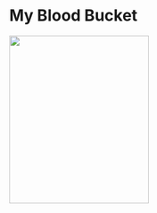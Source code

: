# My Blood Bucket
<!-- ![login](https://user-images.githubusercontent.com/56845958/126059856-12692385-bc0a-443a-9d01-3ce4d9ff6369.gif) -->

<img src="https://user-images.githubusercontent.com/56845958/126059856-12692385-bc0a-443a-9d01-3ce4d9ff6369.gif" width="250" height="300"/>
